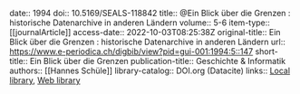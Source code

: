date:: 1994
doi:: 10.5169/SEALS-118842
title:: @Ein Blick über die Grenzen : historische Datenarchive in anderen Ländern
volume:: 5-6
item-type:: [[journalArticle]]
access-date:: 2022-10-03T08:25:38Z
original-title:: Ein Blick über die Grenzen : historische Datenarchive in anderen Ländern
url:: https://www.e-periodica.ch/digbib/view?pid=gui-001:1994:5::147
short-title:: Ein Blick über die Grenzen
publication-title:: Geschichte & Informatik
authors:: [[Hannes Schüle]]
library-catalog:: DOI.org (Datacite)
links:: [Local library](zotero://select/groups/2386895/items/Q6R79H8A), [Web library](https://www.zotero.org/groups/2386895/items/Q6R79H8A)
